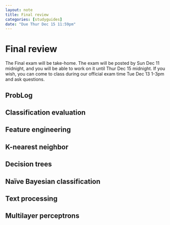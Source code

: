```yaml
---
layout: note
title: Final review
categories: [studyguides]
date: "Due Thur Dec 15 11:59pm"
---
```


# Final review

The Final exam will be take-home. The exam will be posted by Sun Dec 11 midnight, and you will be able to work on it until Thur Dec 15 midnight. If you wish, you can come to class during our official exam time Tue Dec 13 1-3pm and ask questions.

## ProbLog

## Classification evaluation

## Feature engineering

## K-nearest neighbor

## Decision trees

## Naïve Bayesian classification

## Text processing

## Multilayer perceptrons

